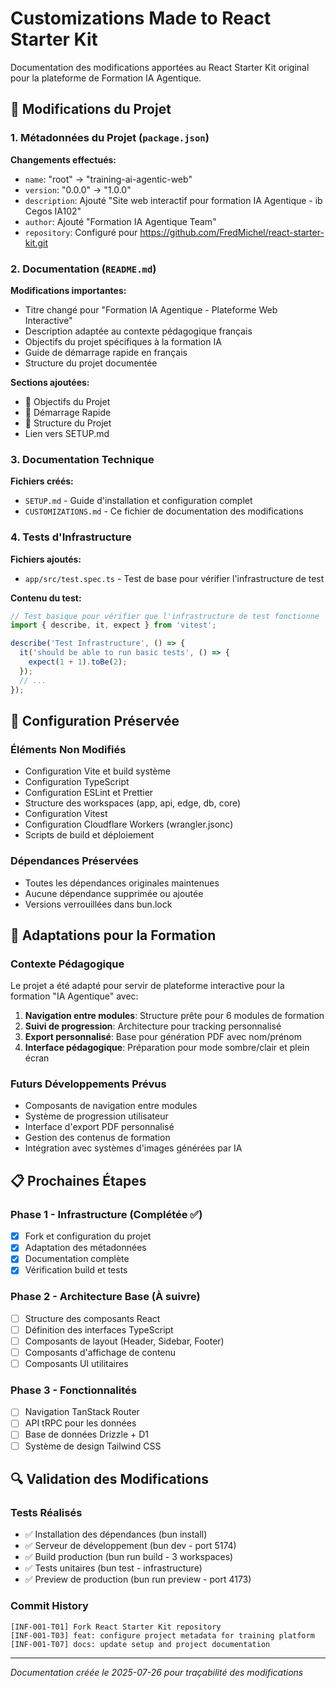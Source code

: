 # Customizations Made to React Starter Kit

Documentation des modifications apportées au React Starter Kit original pour la plateforme de Formation IA Agentique.

## 📝 Modifications du Projet

### 1. Métadonnées du Projet (`package.json`)

**Changements effectués:**
- `name`: "root" → "training-ai-agentic-web"
- `version`: "0.0.0" → "1.0.0"
- `description`: Ajouté "Site web interactif pour formation IA Agentique - ib Cegos IA102"
- `author`: Ajouté "Formation IA Agentique Team"
- `repository`: Configuré pour https://github.com/FredMichel/react-starter-kit.git

### 2. Documentation (`README.md`)

**Modifications importantes:**
- Titre changé pour "Formation IA Agentique - Plateforme Web Interactive"
- Description adaptée au contexte pédagogique français
- Objectifs du projet spécifiques à la formation IA
- Guide de démarrage rapide en français
- Structure du projet documentée

**Sections ajoutées:**
- 🎯 Objectifs du Projet
- 🚀 Démarrage Rapide
- 📁 Structure du Projet
- Lien vers SETUP.md

### 3. Documentation Technique

**Fichiers créés:**
- `SETUP.md` - Guide d'installation et configuration complet
- `CUSTOMIZATIONS.md` - Ce fichier de documentation des modifications

### 4. Tests d'Infrastructure

**Fichiers ajoutés:**
- `app/src/test.spec.ts` - Test de base pour vérifier l'infrastructure de test

**Contenu du test:**
```typescript
// Test basique pour vérifier que l'infrastructure de test fonctionne
import { describe, it, expect } from 'vitest';

describe('Test Infrastructure', () => {
  it('should be able to run basic tests', () => {
    expect(1 + 1).toBe(2);
  });
  // ...
});
```

## 🔧 Configuration Préservée

### Éléments Non Modifiés
- Configuration Vite et build système
- Configuration TypeScript
- Configuration ESLint et Prettier
- Structure des workspaces (app, api, edge, db, core)
- Configuration Vitest
- Configuration Cloudflare Workers (wrangler.jsonc)
- Scripts de build et déploiement

### Dépendances Préservées
- Toutes les dépendances originales maintenues
- Aucune dépendance supprimée ou ajoutée
- Versions verrouillées dans bun.lock

## 🎯 Adaptations pour la Formation

### Contexte Pédagogique
Le projet a été adapté pour servir de plateforme interactive pour la formation "IA Agentique" avec:

1. **Navigation entre modules**: Structure prête pour 6 modules de formation
2. **Suivi de progression**: Architecture pour tracking personnalisé
3. **Export personnalisé**: Base pour génération PDF avec nom/prénom
4. **Interface pédagogique**: Préparation pour mode sombre/clair et plein écran

### Futurs Développements Prévus
- Composants de navigation entre modules
- Système de progression utilisateur
- Interface d'export PDF personnalisé
- Gestion des contenus de formation
- Intégration avec systèmes d'images générées par IA

## 📋 Prochaines Étapes

### Phase 1 - Infrastructure (Complétée ✅)
- [x] Fork et configuration du projet
- [x] Adaptation des métadonnées
- [x] Documentation complète
- [x] Vérification build et tests

### Phase 2 - Architecture Base (À suivre)
- [ ] Structure des composants React
- [ ] Définition des interfaces TypeScript
- [ ] Composants de layout (Header, Sidebar, Footer)
- [ ] Composants d'affichage de contenu
- [ ] Composants UI utilitaires

### Phase 3 - Fonctionnalités
- [ ] Navigation TanStack Router
- [ ] API tRPC pour les données
- [ ] Base de données Drizzle + D1
- [ ] Système de design Tailwind CSS

## 🔍 Validation des Modifications

### Tests Réalisés
- ✅ Installation des dépendances (bun install)
- ✅ Serveur de développement (bun dev - port 5174)
- ✅ Build production (bun run build - 3 workspaces)
- ✅ Tests unitaires (bun test - infrastructure)
- ✅ Preview de production (bun run preview - port 4173)

### Commit History
```
[INF-001-T01] Fork React Starter Kit repository
[INF-001-T03] feat: configure project metadata for training platform
[INF-001-T07] docs: update setup and project documentation
```

---

*Documentation créée le 2025-07-26 pour traçabilité des modifications*
